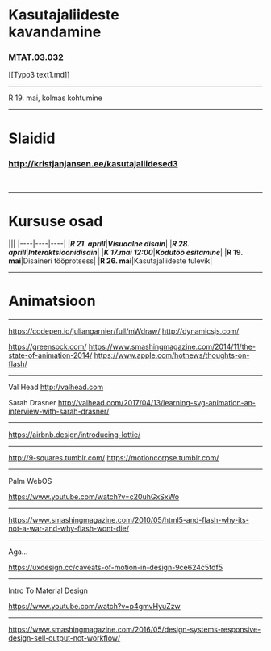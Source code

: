 # Kasutajaliideste<br>kavandamine

### MTAT.03.032
[[Typo3 text1.md]]

---

R 19. mai, kolmas kohtumine

---

# Slaidid

### http://kristjanjansen.ee/kasutajaliidesed3

&nbsp;

---

# Kursuse osad

|||
|----|----|----|
|_**R 21. aprill**_|_**Visuaalne disain**_|
|_**R 28. aprill**_|_**Interaktsioonidisain**_|
|_**K 17.mai 12:00**_|_**Kodutöö esitamine**_|
|**R 19. mai**|Disaineri tööprotsess|
|**R 26. mai**|Kasutajaliideste tulevik|

---

# Animatsioon

---

https://codepen.io/juliangarnier/full/mWdraw/
http://dynamicsjs.com/

https://greensock.com/
https://www.smashingmagazine.com/2014/11/the-state-of-animation-2014/
https://www.apple.com/hotnews/thoughts-on-flash/

---

Val Head
http://valhead.com

Sarah Drasner
http://valhead.com/2017/04/13/learning-svg-animation-an-interview-with-sarah-drasner/

---

https://airbnb.design/introducing-lottie/

---

http://9-squares.tumblr.com/
https://motioncorpse.tumblr.com/

---

Palm WebOS

https://www.youtube.com/watch?v=c20uhGxSxWo

---

https://www.smashingmagazine.com/2010/05/html5-and-flash-why-its-not-a-war-and-why-flash-wont-die/

---
Aga...

https://uxdesign.cc/caveats-of-motion-in-design-9ce624c5fdf5

---

Intro To Material Design

https://www.youtube.com/watch?v=p4gmvHyuZzw

---


https://www.smashingmagazine.com/2016/05/design-systems-responsive-design-sell-output-not-workflow/